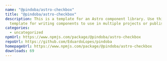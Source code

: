 ```yaml
---
name: "@pindoba/astro-checkbox"
title: "@pindoba/astro-checkbox"
description: This is a template for an Astro component library. Use this
  template for writing components to use in multiple projects or publish to NPM.
categories:
  - uncategorized
npmUrl: https://www.npmjs.com/package/@pindoba/astro-checkbox
repoUrl: https://github.com/EduardoLopes/pindoba
homepageUrl: https://www.npmjs.com/package/@pindoba/astro-checkbox
downloads: 69
---
```


